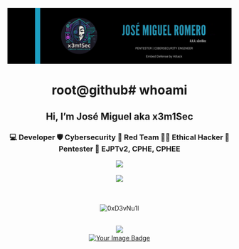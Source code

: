 ![Mi Banner](./githubanner.png)

<div align="center">
  <h1>root@github# whoami </h1>
</div>

<div align="center">
  <h2>Hi, I’m José Miguel aka x3m1Sec</h2>
<h3> 💻 Developer 🛡️ Cybersecurity 🔴 Red Team 👨‍💻 Ethical Hacker 🔎 Pentester 📜 EJPTv2, CPHE, CPHEE </h3> 


<div identificación="centro" align="center">
    <a href="https://git.io/typing-svg"><img src="https://readme-typing-svg.herokuapp.com?font=Fira+Code&weight=700&size=25&pause=10000000&color=adabab&center=true&vCenter=true&width=435&lines=%3C+My+Skills+%3E" /></a>
</div>
<p align="center">
  <a href="https://skillicons.dev">
    <img src="https://skillicons.dev/icons?i=linux,windows,kali,arch,java,spring,bash,powershell,py,docker,latex,vim,vscode" />
  </a>
</p><br>

<p align="center"><img align="center" src="https://github-readme-stats.vercel.app/api/top-langs?username=x3m1Sec&show_icons=true&locale=en&layout=compact&theme=github_dark" alt="0xD3vNu1l" /></p><br>


<div identificación="centro" align="center">
    <a href="https://git.io/typing-svg"><img src="https://readme-typing-svg.herokuapp.com?font=Fira+Code&weight=700&size=25&pause=10000000&color=adabab&center=true&vCenter=true&width=435&lines=%3C+TryHackme+Profile+%3E" /></a>
</div>

     

  <a title="Try Hack Me Profile" href="https://tryhackme.com/api/v2/badges/public-profile?userPublicId=3128319">
<img src="https://tryhackme-badges.s3.amazonaws.com/x3m1Sec.png" alt="Your Image Badge" />
<br>
